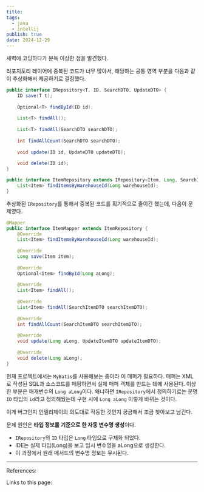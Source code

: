 ```yaml
---
title: 
tags:
  - java
  - intellij
publish: true
date: 2024-12-29
---
```

새벽에 코딩하다가 문득 이상한 점을 발견했다. 

리포지토리 레이어에 중복된 코드가 너무 많아서, 해당하는 공통 영역 부분을 다음과 같이 추상화해서 제공하기로 결정했다.

```java
public interface IRepository<T, ID, SearchDTO, UpdateDTO> {  
    ID save(T t);  
  
    Optional<T> findById(ID id);  
  
    List<T> findAll();  
  
    List<T> findAll(SearchDTO searchDTO);  
  
    int findAllCount(SearchDTO searchDTO);  
  
    void update(ID id, UpdateDTO updateDTO);  
  
    void delete(ID id);  
}
```

```java
public interface ItemRepository extends IRepository<Item, Long, SearchItemDTO, UpdateItemDTO> {  
    List<Item> findItemsByWarehouseId(Long warehouseId);  
}
```

추상화된 `IRepository`를 통해서 중복된 코드를 획기적으로 줄이긴 했는데, 다음이 문제였다.

```java
@Mapper  
public interface ItemMapper extends ItemRepository {  
    @Override  
    List<Item> findItemsByWarehouseId(Long warehouseId);  
  
    @Override  
    Long save(Item item);  
  
    @Override  
    Optional<Item> findById(Long aLong);  
  
    @Override  
    List<Item> findAll();  
  
    @Override  
    List<Item> findAll(SearchItemDTO searchItemDTO);  
  
    @Override  
    int findAllCount(SearchItemDTO searchItemDTO);  
  
    @Override  
    void update(Long aLong, UpdateItemDTO updateItemDTO);  
  
    @Override  
    void delete(Long aLong);  
}
```

현재 프로젝트에서는 `MyBatis`를 사용해보는 중이라 이 매퍼가 필요하다. 매퍼는 XML로 작성된 SQL과 소스코드를 매핑하면서 실제 매퍼 객체를 만드는 데에 사용된다. 이상한 부분은 매개변수의 `Long aLong`이다. 왜냐하면 `IRepository`에서 정의하기로는 분명 `ID` 타입의 `id`라고 정의해뒀는데 구현 시에 `Long aLong` 이렇게 바뀌는 것이다.

이게 버그인지 인텔리제이의 의도대로 작동한 것인지 궁금해서 조금 찾아보고 남긴다.

문제 원인은 **타입 정보를 기준으로 한 자동 변수명 생성**이다.
- `IRepository`의 `ID` 타입은 `Long` 타입으로 구체화 되었다.
- IDE는 실제 타입(Long)을 보고 임시 변수명을 aLong으로 생성한다.
- 이 과정에서 원래 메서드의 변수명 정보는 무시된다.





---
References: 

Links to this page: 
